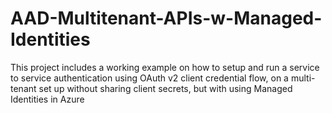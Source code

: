 # AAD-Multitenant-APIs-w-Managed-Identities
This project includes a working example on how to setup and run a service to service authentication using OAuth v2 client credential flow, on a multi-tenant set up without sharing client secrets, but with using Managed Identities in Azure
